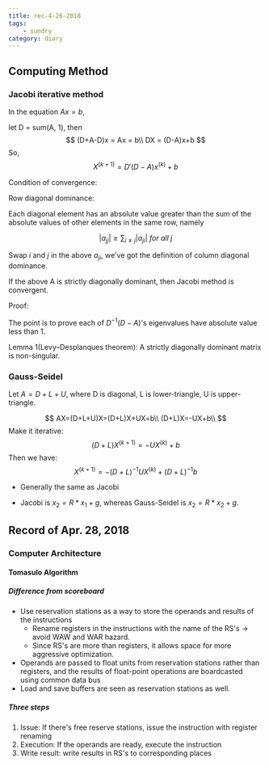 ```yaml
---
title: rec-4-26-2018
tags: 
    - sundry
category: diary
---
```


## Computing Method

### Jacobi iterative method

In the equation $Ax = b$,

let D = sum(A, 1), then
$$
(D+A-D)x = Ax = b\\
DX = (D-A)x+b
$$
So,
$$
X^{(k+1)} = D'(D-A)x^{(k)}+b
$$

Condition of convergence:

Row diagonal dominance:

Each diagonal element has an absolute value greater than the sum of the absolute values of other elements in the same row, namely

$$
\left|a_{jj}\right| \ge \sum_{i\neq j} \left|a_{ji}\right| \ for\ all\ j
$$

Swap $i$ and $j$ in the above $a_{ji}$, we've got the definition of column diagonal dominance.

If the above A is strictly diagonally dominant, then Jacobi method is convergent.

Proof:

The point is to prove each of $D^{-1}(D-A)$'s eigenvalues have absolute value less than 1.

Lemma 1(Levy–Desplanques theorem): A strictly diagonally dominant matrix is non-singular. 

### Gauss-Seidel

Let $A=D+L+U$, where D is diagonal, L is lower-triangle, U is upper-triangle.

$$
AX=(D+L+U)X=(D+L)X+UX=b\\
(D+L)X=-UX+b\\
$$
Make it iterative:
$$
(D+L)X^{(k+1)}=-UX^{(k)}+b
$$
Then we have:
$$
X^{(k+1)}=-(D+L)^{-1}UX^{(k)}+(D+L)^{-1}b
$$

* Generally the same as Jacobi

* Jacobi is $x_2 = R * x_1 + g$, whereas Gauss-Seidel is $x_2 = R * x_2 + g$.

## Record of Apr. 28, 2018

### Computer Architecture

#### Tomasulo Algorithm

##### Difference from scoreboard

* Use reservation stations as a way to store the operands and results of the instructions
  * Rename registers in the instructions with the name of the RS's -> avoid WAW and WAR hazard.
  * Since RS's are more than registers, it allows space for more aggressive optimization.
* Operands are passed to float units from reservation stations rather than registers, and the results of float-point operations are boardcasted using common data bus
* Load and save buffers are seen as reservation stations as well.

##### Three steps

1. Issue: If there's free reserve stations, issue the instruction with register renaming
2. Execution: If the operands are ready, execute the instruction
3. Write result: write results in RS's to corresponding places